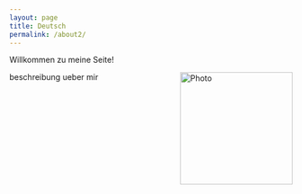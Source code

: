 ```yaml
---
layout: page
title: Deutsch
permalink: /about2/
---
```

Willkommen zu meine Seite!

<img src="/assets/photo2.jpg" alt="Photo" align="right" style="width: 200px;"/>

beschreibung ueber mir


